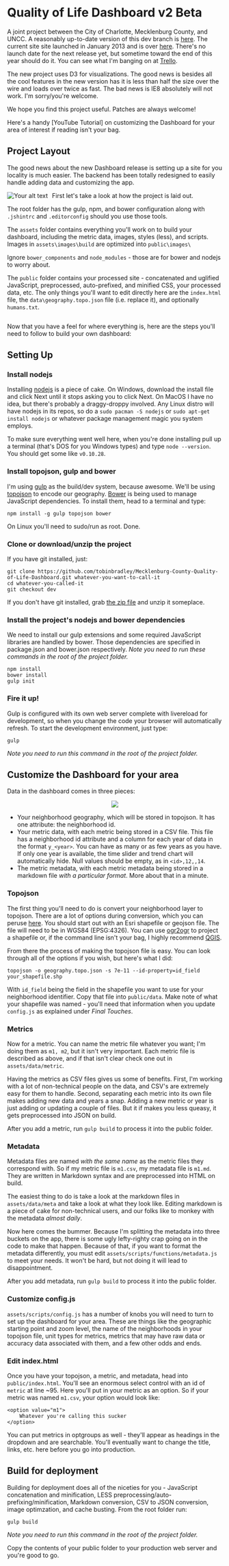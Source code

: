 Quality of Life Dashboard v2 Beta
=================

A joint project between the City of Charlotte, Mecklenburg County, and UNCC. A reasonably up-to-date version of this dev branch is [here](http://mcmap.org/qol/). The current site site launched in January 2013 and is over [here](http://maps.co.mecklenburg.nc.us/qoldashboard). There's no launch date for the next release yet, but sometime toward the end of this year should do it. You can see what I'm banging on at [Trello](https://trello.com/b/GxsdKVUl/quality-of-life-dashboard).

The new project uses D3 for visualizations. The good news is besides all the cool features in the new version has it is less than half the size over the wire and loads over twice as fast. The bad news is IE8 absolutely will not work. I'm sorry/you're welcome.

We hope you find this project useful. Patches are always welcome!

Here's a handy [YouTube Tutorial] on customizing the Dashboard for your area of interest if reading isn't your bag.

## Project Layout
The good news about the new Dashboard release is setting up a site for you locality is much easier. The backend has been totally redesigned to easily handle adding data and customizing the app.

<div style="float: left; margin-right: 10px;">
    <img src="http://i.imgur.com/rNf47d0.png" alt="Your alt text" title="Title"/>
</div>

First let's take a look at how the project is laid out.

The root folder has the gulp, npm, and bower configuration along with `.jshintrc` and `.editorconfig` should you use those tools.

The `assets` folder contains everything you'll work on to build your dashboard, including the metric data, images, styles (less), and scripts. Images in `assets\images\build` are optimized into `public\images\`

Ignore `bower_components` and `node_modules` - those are for bower and nodejs to worry about.

The `public` folder contains your processed site - concatenated and uglified JavaScript, preprocessed, auto-prefixed, and minified CSS, your processed data, etc. The only things you'll want to edit directly here are the `index.html` file, the `data\geography.topo.json` file (i.e. replace it), and optionally `humans.txt`.

<div style="clear: both"></div>

Now that you have a feel for where everything is, here are the steps you'll need to follow to build your own dashboard:

## Setting Up

### Install nodejs
Installing [nodejs](http://nodejs.org/) is a piece of cake. On Windows, download the install file and click Next until it stops asking you to click Next. On MacOS I have no idea, but there's probably a draggy-droppy involved. Any Linux distro will have nodejs in its repos, so do a `sudo pacman -S nodejs` or `sudo apt-get install nodejs` or whatever package management magic you system employs.

To make sure everything went well here, when you're done installing pull up a terminal (that's DOS for you Windows types) and type `node --version`. You should get some like `v0.10.28`.

### Install topojson, gulp and bower
I'm using [gulp](http://gulpjs.com/) as the build/dev system, because awesome. We'll be using [topojson](https://github.com/mbostock/topojson) to encode our geography. [Bower](http://bower.io/) is being used to manage JavaScript dependencies. To install them, head to a terminal and type:

    npm install -g gulp topojson bower

On Linux you'll need to sudo/run as root. Done.

### Clone or download/unzip the project
If you have git installed, just:

    git clone https://github.com/tobinbradley/Mecklenburg-County-Quality-of-Life-Dashboard.git whatever-you-want-to-call-it
    cd whatever-you-called-it
    git checkout dev

If you don't have git installed, grab [the zip file](https://github.com/tobinbradley/Mecklenburg-County-Quality-of-Life-Dashboard/archive/dev.zip) and unzip it someplace.

### Install the project's nodejs and bower dependencies
We need to install our gulp extensions and some required JavaScript libraries are handled by bower. Those dependencies are specified in package.json and bower.json respectively. *Note you need to run these commands in the root of the project folder.*

    npm install
    bower install
    gulp init

### Fire it up!
Gulp is configured with its own web server complete with livereload for development, so when you change the code your browser will automatically refresh. To start the development environment, just type:

    gulp

*Note you need to run this command in the root of the project folder.*

## Customize the Dashboard for your area
Data in the dashboard comes in three pieces:

<div style="text-align: center">
<img src="http://i.imgur.com/1IP7faT.png" style="max-width: 100%">
</div>

* Your neighborhood geography, which will be stored in topojson. It has one attribute: the neighborhood id.
* Your metric data, with each metric being stored in a CSV file. This file has a neighborhood id attribute and a column for each year of data in the format `y_<year>`. You can have as many or as few years as you have. If only one year is available, the time slider and trend chart will automatically hide. Null values should be empty, as in `<id>,12,,14`.
* The metric metadata, with each metric metadata being stored in a markdown file *with a particular format*. More about that in a minute.

### Topojson
The first thing you'll need to do is convert your neighborhood layer to topojson. There are a lot of options during conversion, which you can peruse [here](https://github.com/mbostock/topojson/wiki/Command-Line-Reference). You should start out with an Esri shapefile or geojson file. The file will need to be in WGS84 (EPSG:4326). You can use [ogr2ogr](http://www.gdal.org/ogr2ogr.html) to project a shapefile or, if the command line isn't your bag, I highly recommend [QGIS](http://www.qgis.org/).

From there the process of making the topojson file is easy. You can look through all of the options if you wish, but here's what I did:

    topojson -o geography.topo.json -s 7e-11 --id-property=id_field your_shapefile.shp

With `id_field` being the field in the shapefile you want to use for your neighborhood identifier. Copy that file into `public/data`. Make note of what your shapefile was named - you'll need that information when you update `config.js` as explained under *Final Touches*.

### Metrics
Now for a metric. You can name the metric file whatever you want; I'm doing them as `m1, m2`, but it isn't very important. Each metric file is described as above, and if that isn't clear check one out in `assets/data/metric`.

Having the metrics as CSV files gives us some of benefits. First, I'm working with a lot of non-technical people on the data, and CSV's are extremely easy for them to handle. Second, separating each metric into its own file makes adding new data and years a snap. Adding a new metric or year is just adding or updating a couple of files. But it if makes you less queasy, it gets preprocessed into JSON on build.

After you add a metric, run `gulp build` to process it into the public folder.

### Metadata
Metadata files are named *with the same name* as the metric files they correspond with. So if my metric file is `m1.csv`, my metadata file is `m1.md`. They are written in Markdown syntax and are preprocessed into HTML on build.

The easiest thing to do is take a look at the markdown files in `assets/data/meta` and take a look at what they look like. Editing markdown is a piece of cake for non-technical users, and our folks like to monkey with the metadata *almost daily*.

Now here comes the bummer. Because I'm splitting the metadata into three buckets on the app, there is some ugly lefty-righty crap going on in the code to make that happen. Because of that, if you want to format the metadata differently, you must edit `assets/scripts/functions/metadata.js` to meet your needs. It won't be hard, but not doing it will lead to disappointment.

After you add metadata, run `gulp build` to process it into the public folder.

### Customize config.js
`assets/scripts/config.js` has a number of knobs you will need to turn to set up the dashboard for your area. These are things like the geographic starting point and zoom level, the name of the neighborhoods in your topojson file, unit types for metrics, metrics that may have raw data or accuracy data associated with them, and a few other odds and ends.

### Edit index.html
Once you have your topojson, a metric, and metadata, head into `public/index.html`. You'll see an enormous select control with an id of `metric` at line ~95. Here you'll put in your metric as an option. So if your metric was named `m1.csv`, your option would look like:

    <option value="m1">
        Whatever you're calling this sucker
    </option>

You can put metrics in optgroups as well - they'll appear as headings in the dropdown and are searchable. You'll eventually want to change the title, links, etc. here before you go into production.

## Build for deployment
Building for deployment does all of the niceties for you - JavaScript concatenation and minification, LESS preprocessing/auto-prefixing/minification, Markdown conversion, CSV to JSON conversion, image optimzation, and cache busting. From the root folder run:

    gulp build

*Note you need to run this command in the root of the project folder.*

Copy the contents of your public folder to your production web server and you're good to go.
